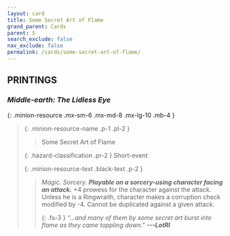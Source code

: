 ```yaml
---
layout: card
title: Some Secret Art of Flame
grand_parent: Cards
parent: S
search_exclude: false
nav_exclude: false
permalink: /cards/some-secret-art-of-flame/
---
```


## PRINTINGS


### _Middle-earth: The Lidless Eye_

{: .minion-resource .mx-sm-6 .mx-md-8 .mx-lg-10 .mb-4 }
> {: .minion-resource-name .p-1 .pl-2 }
> > <div class="hazard-mp"></div>
> > <div class="card-name">Some Secret Art of Flame</div>
>
> {: .hazard-classification .pr-2 }
> Short-event
>
> {: .minion-resource-text .black-text .p-2 }
> > _Magic._ _Sorcery._ ***Playable on a sorcery-using character facing an attack.*** +4 prowess for the character against the attack. Unless he is a Ringwraith, character makes a corruption check modified by -4. Cannot be duplicated against a given attack.   
> > 
> > {: .fs-3 } 
> > _“...and many of them by some secret art burst into flame as they came toppling down."_ ***---&#65279;LotRI*** 
> 
